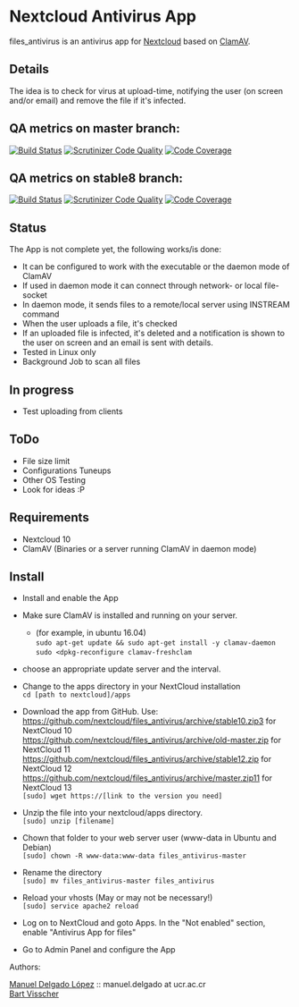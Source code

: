 # Nextcloud Antivirus App   

files_antivirus is an antivirus app for [Nextcloud](https://github.com/nextcloud) based on [ClamAV](http://www.clamav.net).

## Details

The idea is to check for virus at upload-time, notifying the user (on screen and/or email) and
remove the file if it's infected.

## QA metrics on master branch:

[![Build Status](https://travis-ci.org/nextcloud/files_antivirus.svg?branch=master)](https://travis-ci.org/nextcloud/files_antivirus/branches)
[![Scrutinizer Code Quality](https://scrutinizer-ci.com/g/nextcloud/files_antivirus/badges/quality-score.png?b=master)](https://scrutinizer-ci.com/g/nextcloud/files_antivirus/?branch=master)
[![Code Coverage](https://scrutinizer-ci.com/g/nextcloud/files_antivirus/badges/coverage.png?b=master)](https://scrutinizer-ci.com/g/nextcloud/files_antivirus/?branch=master)

## QA metrics on stable8 branch:

[![Build Status](https://travis-ci.org/nextcloud/files_antivirus.svg?branch=stable8)](https://travis-ci.org/nextcloud/files_antivirus/branches)
[![Scrutinizer Code Quality](https://scrutinizer-ci.com/g/nextcloud/files_antivirus/badges/quality-score.png?b=stable8)](https://scrutinizer-ci.com/g/nextcloud/files_antivirus/?branch=stable8)
[![Code Coverage](https://scrutinizer-ci.com/g/nextcloud/files_antivirus/badges/coverage.png?b=stable8)](https://scrutinizer-ci.com/g/nextcloud/files_antivirus/?branch=stable8)

## Status

The App is not complete yet, the following works/is done:
* It can be configured to work with the executable or the daemon mode of ClamAV
* If used in daemon mode it can connect through network- or local file-socket
* In daemon mode, it sends files to a remote/local server using INSTREAM command
* When the user uploads a file, it's checked
* If an uploaded file is infected, it's deleted and a notification is shown to the user on screen and an email is sent with details.
* Tested in Linux only
* Background Job to scan all files

## In progress

* Test uploading from clients

## ToDo

* File size limit
* Configurations Tuneups
* Other OS Testing
* Look for ideas :P

## Requirements

* Nextcloud 10
* ClamAV (Binaries or a server running ClamAV in daemon mode)


## Install

* Install and enable the App  
 * Make sure ClamAV is installed and running on your server.  
   * (for example, in ubuntu 16.04)  
```sudo apt-get update && sudo apt-get install -y clamav-daemon```  
```sudo <dpkg-reconfigure clamav-freshclam```  
 * choose an appropriate update server and the interval.  
 * Change to the apps directory in your NextCloud installation  
```cd [path to nextcloud]/apps```  
 * Download the app from GitHub. Use:  
  https://github.com/nextcloud/files_antivirus/archive/stable10.zip3 for NextCloud 10  
  https://github.com/nextcloud/files_antivirus/archive/old-master.zip for NextCloud 11    
  https://github.com/nextcloud/files_antivirus/archive/stable12.zip for NextCloud 12  
  https://github.com/nextcloud/files_antivirus/archive/master.zip11 for NextCloud 13  
```[sudo] wget https://[link to the version you need]```  
 * Unzip the file into your nextcloud/apps directory.  
```[sudo] unzip [filename]```  
 * Chown that folder to your web server user (www-data in Ubuntu and Debian)  
```[sudo] chown -R www-data:www-data files_antivirus-master```  
 * Rename the directory  
```[sudo] mv files_antivirus-master files_antivirus```  
 * Reload your vhosts (May or may not be necessary!)  
```[sudo] service apache2 reload```  
 * Log on to NextCloud and goto Apps. In the "Not enabled" section, enable "Antivirus App for files"  

* Go to Admin Panel and configure the App


Authors:

[Manuel Delgado López](https://github.com/valarauco/) :: manuel.delgado at ucr.ac.cr  
[Bart Visscher](https://github.com/bartv2/)  
